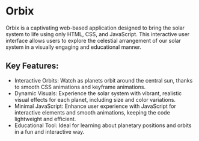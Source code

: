 # Orbix

Orbix is a captivating web-based application designed to bring the solar system to life using only HTML, CSS, and JavaScript. This interactive user interface allows users to explore the celestial arrangement of our solar system in a visually engaging and educational manner.

## Key Features:

- Interactive Orbits: Watch as planets orbit around the central sun, thanks to smooth CSS animations and keyframe animations.
- Dynamic Visuals: Experience the solar system with vibrant, realistic visual effects for each planet, including size and color variations.
- Minimal JavaScript: Enhance user experience with JavaScript for interactive elements and smooth animations, keeping the code lightweight and efficient.
- Educational Tool: Ideal for learning about planetary positions and orbits in a fun and interactive way.

